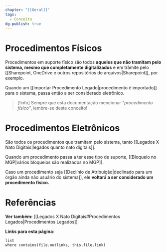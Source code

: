 ```yaml
---
chapter: "[[Geral]]"
tags:
  - Conceito
dg-publish: true
---
```

# Procedimentos Físicos

Procedimentos em suporte físico são todos **aqueles que não tramitam pelo sistema, mesmo que completamente digitalizados** e em trâmite pelo [[Sharepoint, OneDrive e outros repositórios de arquivos|Sharepoint]], por exemplo.

Quando um [[Importar Procedimento Legado|procedimento é importado]] para o sistema, passa então a ser considerado eletrônico.

> [!info] Sempre que esta documentação mencionar *"procedimento físico"*, lembre-se deste conceito!

# Procedimentos Eletrônicos

São todos os procedimentos que tramitam pelo sistema, tanto [[Legados X Nato Digitais|legados quanto nato digitais]]. 

Quando um procedimento passa a ter esse tipo de suporte, [[Bloqueio no MGP|vários bloqueios são realizados no MGP]].

Caso um procedimento seja [[Declínio de Atribuição|declinado para um órgão ainda não usuário do sistema]], ele **voltará a ser considerado um procedimento físico.**
# Referências 

**Ver também:** [[Legados X Nato Digitais#Procedimentos Legados|Procedimentos Legados]]

**Links para esta página**:
```dataview
list
where contains(file.outlinks, this.file.link)
```
